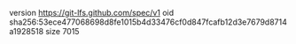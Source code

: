 version https://git-lfs.github.com/spec/v1
oid sha256:53ece477068698d8fe1015b4d33476cf0d847fcafb12d3e7679d8714a1928518
size 7015
